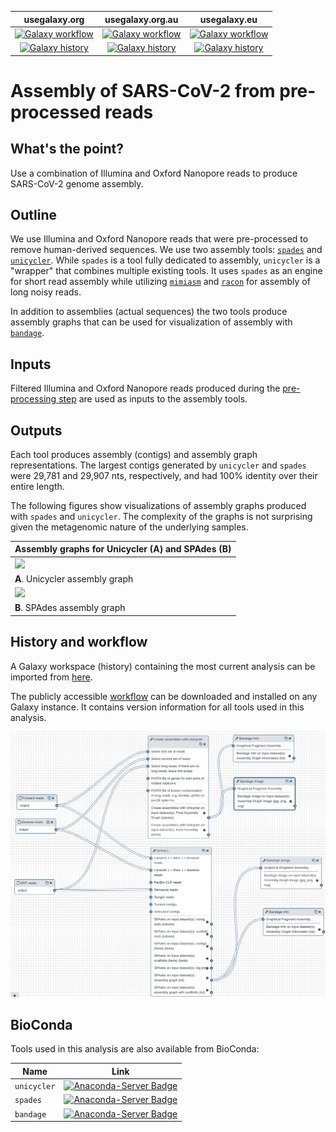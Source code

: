| usegalaxy.org | usegalaxy.org.au | usegalaxy.eu |
|:--------:|:------:|:------------:|
| [![Galaxy workflow](https://img.shields.io/static/v1?label=workflow&message=run&color=blue)](https://usegalaxy.org/u/aun1/w/covid-19-assembly) | [![Galaxy workflow](https://img.shields.io/static/v1?label=workflow&message=run&color=blue)]() | [![Galaxy workflow](https://img.shields.io/static/v1?label=workflow&message=run&color=blue)](https://usegalaxy.eu/u/wolfgang-maier/w/covid-19-assembly) |
| [![Galaxy history](https://img.shields.io/static/v1?label=history&message=view&color=blue)](https://usegalaxy.org/u/aun1/h/covid-19-assembly) | [![Galaxy history](https://img.shields.io/static/v1?label=history&message=view&color=blue)]() | [![Galaxy history](https://img.shields.io/static/v1?label=history&message=view&color=blue)]() |


# Assembly of SARS-CoV-2 from pre-processed reads

## What's the point?

Use a combination of Illumina and Oxford Nanopore reads to produce SARS-CoV-2 genome assembly.

## Outline

We use Illumina and Oxford Nanopore reads that were pre-processed to remove human-derived sequences. We use two assembly tools: [`spades`](http://cab.spbu.ru/software/spades/) and [`unicycler`](https://github.com/rrwick/Unicycler). While `spades` is a tool fully dedicated to assembly, `unicycler` is a "wrapper" that combines multiple existing tools. It uses `spades` as an engine for short read assembly while utilizing [`mimiasm`](https://github.com/lh3/miniasm) and [`racon`](https://github.com/isovic/racon) for assembly of long noisy reads. 

In addition to assemblies (actual sequences) the two tools produce assembly graphs that can be used for visualization of assembly with [`bandage`](https://rrwick.github.io/Bandage/).

## Inputs

Filtered Illumina and Oxford Nanopore reads produced during the [pre-processing step](https://github.com/galaxyproject/SARS-CoV-2/tree/master/PreProcessing) are used as inputs to the assembly tools. 

## Outputs

Each tool produces assembly (contigs) and assembly graph representations. The largest contigs generated by `unicycler` and `spades` were 29,781 and 29,907 nts, respectively, and had 100% identity over their entire length.

The following figures show visualizations of assembly graphs produced with `spades` and `unicycler`. The complexity of the graphs is not surprising given the metagenomic nature of the underlying samples.

| Assembly graphs for Unicycler (A) and SPAdes (B) |
|:-------------------------------|
| ![](https://usegalaxy.org/datasets/bbd44e69cb8906b5d6265148ad20e586/display/?preview=True)
| **A**. Unicycler assembly graph |
| ![](https://usegalaxy.org/datasets/bbd44e69cb8906b5f5dc8f4de00733be/display/?preview=True)
| **B**. SPAdes assembly graph |

## History and workflow

A Galaxy workspace (history) containing the most current analysis can be imported from [here](https://usegalaxy.org/u/aun1/h/covid-19-assembly).

The publicly accessible [workflow](https://usegalaxy.org/u/aun1/w/covid-19-assembly) can be downloaded and installed on any Galaxy instance. It contains version information for all tools used in this analysis. 

![](as_wf.png)


## BioConda

Tools used in this analysis are also available from BioConda:

| Name | Link |
|------|----------------|
| `unicycler` | [![Anaconda-Server Badge](https://anaconda.org/bioconda/unicycler/badges/version.svg)](https://anaconda.org/bioconda/unicycler) |
| `spades` | [![Anaconda-Server Badge](https://anaconda.org/bioconda/spades/badges/version.svg)](https://anaconda.org/bioconda/spades) |
| `bandage` | [![Anaconda-Server Badge](https://anaconda.org/bioconda/bandage/badges/version.svg)](https://anaconda.org/bioconda/bandage) |
